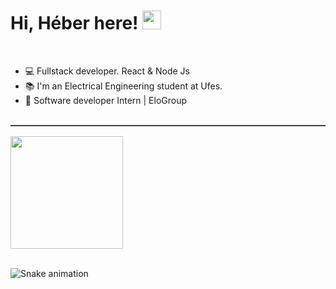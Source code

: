 # Hi, Héber here! <img src="https://raw.githubusercontent.com/kaueMarques/kaueMarques/master/hi.gif" width="30px" />
<br>

- 💻 Fullstack developer. React & Node Js
- 📚 I'm an Electrical Engineering student at Ufes.
- 💼 Software developer Intern | EloGroup

<br>

<div align="flex-start" style="display:grid;grid-template-columns:1fr 1fr;border-top:solid 2px #42404a;padding-top:1rem">
    <img height="180em" src="https://github-readme-stats.vercel.app/api?username=heber364&theme=tokyonight&show_icons=true"/>
</div>
</div>
<br>

  ![Snake animation](https://github.com/heber364/heber364/blob/output/github-contribution-grid-snake.svg)
